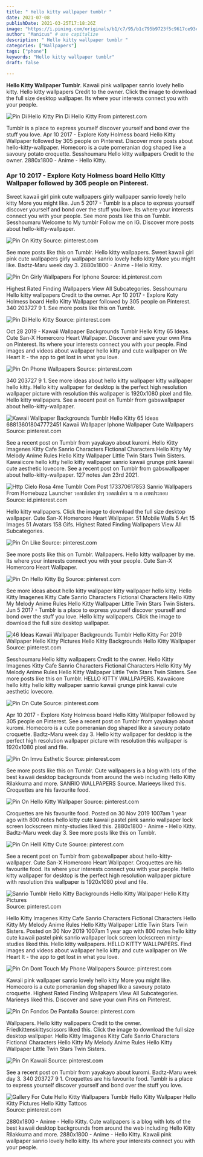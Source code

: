 ```yaml
---
title: " Hello kitty wallpaper tumblr "
date: 2021-07-08
publishDate: 2021-03-25T17:18:26Z
image: "https://i.pinimg.com/originals/b1/c7/95/b1c795b9723f5c9617ce93e5e64fb806.jpg"
author: "Manicus" # use capitalize
description: " Hello kitty wallpaper tumblr "
categories: ["Wallpapers"]
tags: ["phone"]
keywords: "Hello kitty wallpaper tumblr"
draft: false

---
```



**Hello Kitty Wallpaper Tumblr**. Kawaii pink wallpaper sanrio lovely hello kitty. Hello kitty wallpapers Credit to the owner. Click the image to download the full size desktop wallpaper. Its where your interests connect you with your people.

![Pin Di Hello Kitty](https://i.pinimg.com/originals/e0/33/0e/e0330e5654838ae2909a8552e860b973.jpg "Pin Di Hello Kitty")
Pin Di Hello Kitty From pinterest.com


Tumblr is a place to express yourself discover yourself and bond over the stuff you love. Apr 10 2017 - Explore Koty Holmess board Hello Kitty Wallpaper followed by 305 people on Pinterest. Discover more posts about hello-kitty-wallpaper. Homecoro is a cute pomeranian dog shaped like a savoury potato croquette. Sesshoumaru Hello kitty wallpapers Credit to the owner. 2880x1800 - Anime - Hello Kitty.

### Apr 10 2017 - Explore Koty Holmess board Hello Kitty Wallpaper followed by 305 people on Pinterest.

Sweet kawaii girl pink cute wallpapers girly wallpaper sanrio lovely hello kitty More you might like. Jun 5 2017 - Tumblr is a place to express yourself discover yourself and bond over the stuff you love. Its where your interests connect you with your people. See more posts like this on Tumblr. Sesshoumaru Welcome to My tumblr Follow me on IG. Discover more posts about hello-kitty-wallpaper.


![Pin On Kitty](https://i.pinimg.com/originals/3e/f3/c3/3ef3c3f1ef5c4c3ebac281edf4c551d7.jpg "Pin On Kitty")
Source: pinterest.com

See more posts like this on Tumblr. Hello kitty wallpapers. Sweet kawaii girl pink cute wallpapers girly wallpaper sanrio lovely hello kitty More you might like. Badtz-Maru week day 3. 2880x1800 - Anime - Hello Kitty.

![Pin On Girly Wallpapers For Iphone](https://i.pinimg.com/originals/e7/b6/d5/e7b6d5d8c55bc73d565278e84796935c.jpg "Pin On Girly Wallpapers For Iphone")
Source: id.pinterest.com

Highest Rated Finding Wallpapers View All Subcategories. Sesshoumaru Hello kitty wallpapers Credit to the owner. Apr 10 2017 - Explore Koty Holmess board Hello Kitty Wallpaper followed by 305 people on Pinterest. 340 203727 9 1. See more posts like this on Tumblr.

![Pin Di Hello Kitty](https://i.pinimg.com/originals/e0/33/0e/e0330e5654838ae2909a8552e860b973.jpg "Pin Di Hello Kitty")
Source: pinterest.com

Oct 28 2019 - Kawaii Wallpaper Backgrounds Tumblr Hello Kitty 65 Ideas. Cute San-X Homercoro Heart Wallpaper. Discover and save your own Pins on Pinterest. Its where your interests connect you with your people. Find images and videos about wallpaper hello kitty and cute wallpaper on We Heart It - the app to get lost in what you love.

![Pin On Phone Wallpapers](https://i.pinimg.com/originals/c6/ce/db/c6cedb08d07fe29d38a91b4a20712cdb.png "Pin On Phone Wallpapers")
Source: pinterest.com

340 203727 9 1. See more ideas about hello kitty wallpaper kitty wallpaper hello kitty. Hello kitty wallpaper for desktop is the perfect high resolution wallpaper picture with resolution this wallpaper is 1920x1080 pixel and file. Hello kitty wallpapers. See a recent post on Tumblr from gabswallpaper about hello-kitty-wallpaper.

![Kawaii Wallpaper Backgrounds Tumblr Hello Kitty 65 Ideas 688136018047772451 Kawaii Wallpaper Iphone Wallpaper Cute Wallpapers](https://i.pinimg.com/474x/7b/39/b3/7b39b3d906da567d47f7e311af1703d7.jpg "Kawaii Wallpaper Backgrounds Tumblr Hello Kitty 65 Ideas 688136018047772451 Kawaii Wallpaper Iphone Wallpaper Cute Wallpapers")
Source: pinterest.com

See a recent post on Tumblr from yayakayo about kuromi. Hello Kitty Imagenes Kitty Cafe Sanrio Characters Fictional Characters Hello Kitty My Melody Anime Rules Hello Kitty Wallpaper Little Twin Stars Twin Sisters. Kawaiicore hello kitty hello kitty wallpaper sanrio kawaii grunge pink kawaii cute aesthetic lovecore. See a recent post on Tumblr from gabswallpaper about hello-kitty-wallpaper. 127 notes Jan 23rd 2021.

![Http Cielo Rosa 4me Tumblr Com Post 173370617853 Sanrio Wallpapers From Homebuzz Launcher วอลเปเปอร ขำๆ วอลเปเปอร น าร ก ภาพประกอบ](https://i.pinimg.com/originals/af/e3/9b/afe39b49450d885422a0badafbe472ed.png "Http Cielo Rosa 4me Tumblr Com Post 173370617853 Sanrio Wallpapers From Homebuzz Launcher วอลเปเปอร ขำๆ วอลเปเปอร น าร ก ภาพประกอบ")
Source: id.pinterest.com

Hello kitty wallpapers. Click the image to download the full size desktop wallpaper. Cute San-X Homercoro Heart Wallpaper. 51 Mobile Walls 5 Art 15 Images 51 Avatars 158 Gifs. Highest Rated Finding Wallpapers View All Subcategories.

![Pin On Like](https://i.pinimg.com/736x/44/f4/95/44f49554ba5d5fca4117b71a8526372f.jpg "Pin On Like")
Source: pinterest.com

See more posts like this on Tumblr. Wallpapers. Hello kitty wallpaper by me. Its where your interests connect you with your people. Cute San-X Homercoro Heart Wallpaper.

![Pin On Hello Kitty Bg](https://i.pinimg.com/originals/fb/46/53/fb4653e4a47359d147d60d9ad6c06d81.jpg "Pin On Hello Kitty Bg")
Source: pinterest.com

See more ideas about hello kitty wallpaper kitty wallpaper hello kitty. Hello Kitty Imagenes Kitty Cafe Sanrio Characters Fictional Characters Hello Kitty My Melody Anime Rules Hello Kitty Wallpaper Little Twin Stars Twin Sisters. Jun 5 2017 - Tumblr is a place to express yourself discover yourself and bond over the stuff you love. Hello kitty wallpapers. Click the image to download the full size desktop wallpaper.

![46 Ideas Kawaii Wallpaper Backgrounds Tumblr Hello Kitty For 2019 Wallpaper Hello Kitty Pictures Hello Kitty Backgrounds Hello Kitty Wallpaper](https://i.pinimg.com/originals/a0/d1/aa/a0d1aaa96ce85210a1f9201e14f26892.jpg "46 Ideas Kawaii Wallpaper Backgrounds Tumblr Hello Kitty For 2019 Wallpaper Hello Kitty Pictures Hello Kitty Backgrounds Hello Kitty Wallpaper")
Source: pinterest.com

Sesshoumaru Hello kitty wallpapers Credit to the owner. Hello Kitty Imagenes Kitty Cafe Sanrio Characters Fictional Characters Hello Kitty My Melody Anime Rules Hello Kitty Wallpaper Little Twin Stars Twin Sisters. See more posts like this on Tumblr. HELLO KITTY WALLPAPERS. Kawaiicore hello kitty hello kitty wallpaper sanrio kawaii grunge pink kawaii cute aesthetic lovecore.

![Pin On Cute](https://i.pinimg.com/736x/55/54/0e/55540ec150d800d2482548f3593c5e2d.jpg "Pin On Cute")
Source: pinterest.com

Apr 10 2017 - Explore Koty Holmess board Hello Kitty Wallpaper followed by 305 people on Pinterest. See a recent post on Tumblr from yayakayo about kuromi. Homecoro is a cute pomeranian dog shaped like a savoury potato croquette. Badtz-Maru week day 3. Hello kitty wallpaper for desktop is the perfect high resolution wallpaper picture with resolution this wallpaper is 1920x1080 pixel and file.

![Pin On Imvu Esthetic](https://i.pinimg.com/originals/17/02/e5/1702e5852138a87126e13e7e13fb1376.jpg "Pin On Imvu Esthetic")
Source: pinterest.com

See more posts like this on Tumblr. Cute wallpapers is a blog with lots of the best kawaii desktop backgrounds from around the web including Hello Kitty Rilakkuma and more. SANRIO WALLPAPERS Source. Marieeys liked this. Croquettes are his favourite food.

![Pin On Hello Kitty Wallpaper](https://i.pinimg.com/originals/8b/2f/d1/8b2fd123c5b70a636d0745c82005bbec.png "Pin On Hello Kitty Wallpaper")
Source: pinterest.com

Croquettes are his favourite food. Posted on 30 Nov 2019 1007am 1 year ago with 800 notes hello kitty cute kawaii pastel pink sanrio wallpaper lock screen lockscreen minty-studies liked this. 2880x1800 - Anime - Hello Kitty. Badtz-Maru week day 3. See more posts like this on Tumblr.

![Pin On Helll Kitty Cute](https://i.pinimg.com/originals/a7/7e/9c/a77e9c415d99e6bb3718607e8ff216b9.png "Pin On Helll Kitty Cute")
Source: pinterest.com

See a recent post on Tumblr from gabswallpaper about hello-kitty-wallpaper. Cute San-X Homercoro Heart Wallpaper. Croquettes are his favourite food. Its where your interests connect you with your people. Hello kitty wallpaper for desktop is the perfect high resolution wallpaper picture with resolution this wallpaper is 1920x1080 pixel and file.

![Sanrio Tumblr Hello Kitty Backgrounds Hello Kitty Wallpaper Hello Kitty Pictures](https://i.pinimg.com/originals/76/bf/92/76bf92658e315d52acd12d5a15a56627.png "Sanrio Tumblr Hello Kitty Backgrounds Hello Kitty Wallpaper Hello Kitty Pictures")
Source: pinterest.com

Hello Kitty Imagenes Kitty Cafe Sanrio Characters Fictional Characters Hello Kitty My Melody Anime Rules Hello Kitty Wallpaper Little Twin Stars Twin Sisters. Posted on 30 Nov 2019 1007am 1 year ago with 800 notes hello kitty cute kawaii pastel pink sanrio wallpaper lock screen lockscreen minty-studies liked this. Hello kitty wallpapers. HELLO KITTY WALLPAPERS. Find images and videos about wallpaper hello kitty and cute wallpaper on We Heart It - the app to get lost in what you love.

![Pin On Dont Touch My Phone Wallpapers](https://i.pinimg.com/474x/4c/ef/1d/4cef1d0296dfdd040d0f7460cf9c5908.jpg "Pin On Dont Touch My Phone Wallpapers")
Source: pinterest.com

Kawaii pink wallpaper sanrio lovely hello kitty More you might like. Homecoro is a cute pomeranian dog shaped like a savoury potato croquette. Highest Rated Finding Wallpapers View All Subcategories. Marieeys liked this. Discover and save your own Pins on Pinterest.

![Pin On Fondos De Pantalla](https://i.pinimg.com/originals/ea/9a/af/ea9aafea71caec21e1ca7be8995527a3.jpg "Pin On Fondos De Pantalla")
Source: pinterest.com

Wallpapers. Hello kitty wallpapers Credit to the owner. Friedkittenskittyscissors liked this. Click the image to download the full size desktop wallpaper. Hello Kitty Imagenes Kitty Cafe Sanrio Characters Fictional Characters Hello Kitty My Melody Anime Rules Hello Kitty Wallpaper Little Twin Stars Twin Sisters.

![Pin On Kawaii](https://i.pinimg.com/originals/9e/66/d1/9e66d1650bbb9df6d94a94bbcf9d6f07.jpg "Pin On Kawaii")
Source: pinterest.com

See a recent post on Tumblr from yayakayo about kuromi. Badtz-Maru week day 3. 340 203727 9 1. Croquettes are his favourite food. Tumblr is a place to express yourself discover yourself and bond over the stuff you love.

![Gallery For Cute Hello Kitty Wallpapers Tumblr Hello Kitty Wallpaper Hello Kitty Pictures Hello Kitty Tattoos](https://i.pinimg.com/originals/b1/c7/95/b1c795b9723f5c9617ce93e5e64fb806.jpg "Gallery For Cute Hello Kitty Wallpapers Tumblr Hello Kitty Wallpaper Hello Kitty Pictures Hello Kitty Tattoos")
Source: pinterest.com

2880x1800 - Anime - Hello Kitty. Cute wallpapers is a blog with lots of the best kawaii desktop backgrounds from around the web including Hello Kitty Rilakkuma and more. 2880x1800 - Anime - Hello Kitty. Kawaii pink wallpaper sanrio lovely hello kitty. Its where your interests connect you with your people.

